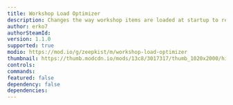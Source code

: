 ```yaml
---
title: Workshop Load Optimizer
description: Changes the way workshop items are loaded at startup to reduce the number of network calls and improve loading time.
author: erko7
authorSteamId:
version: 1.1.0
supported: true
modio: https://mod.io/g/zeepkist/m/workshop-load-optimizer
thumbnail: https://thumb.modcdn.io/mods/13c8/3017317/thumb_1020x2000/high-speed.1.png
controls:
commands:
featured: false
dependency: false
dependencies:
---
```

